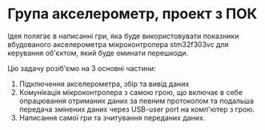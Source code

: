 # Група акселерометр, проект з ПОК
Ідея полягає в написанні гри, яка буде використовувати показники вбудованого акселерометра мікроконтролера stm32f303vc для керування об'єктом, який буде оминати перешкоди. 

Цю задачу розіб'ємо на 3 основні частини:
1. Підключення акселерометра, збір та вивід даних
2. Комунікація мікроконтролера з самою грою, що включає в себе опрацювання отриманих даних за певним протоколом та подальша передача змінених даних через USB-user port на комп'ютер з грою.
3. Написання самої гри та зчитування переданих даних.

